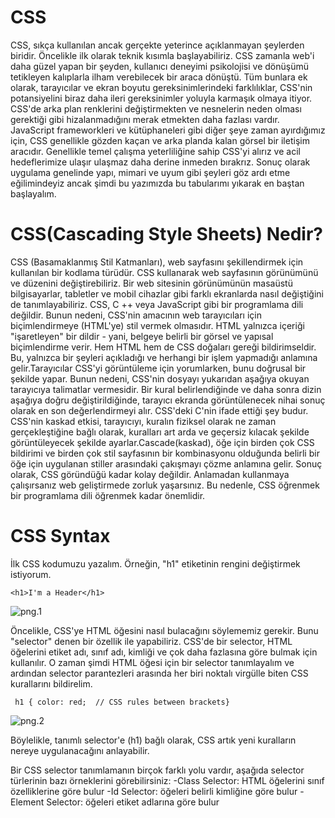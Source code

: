# CSS
CSS, sıkça kullanılan ancak gerçekte yeterince açıklanmayan şeylerden biridir. Öncelikle ilk olarak teknik kısımla başlayabiliriz. CSS zamanla web'i daha güzel yapan bir şeyden, kullanıcı deneyimi psikolojisi ve dönüşümü tetikleyen kalıplarla ilham verebilecek bir araca dönüştü. Tüm bunlara ek olarak, tarayıcılar ve ekran boyutu gereksinimlerindeki farklılıklar, CSS'nin potansiyelini biraz daha ileri gereksinimler yoluyla karmaşık olmaya itiyor. CSS'de arka plan renklerini değiştirmekten ve nesnelerin neden olması gerektiği gibi hizalanmadığını merak etmekten daha fazlası vardır. 
JavaScript frameworkleri ve kütüphaneleri gibi diğer şeye zaman ayırdığımız için, CSS genellikle gözden kaçan ve arka planda kalan görsel bir iletişim aracıdır. Genellikle temel çalışma yeterliliğine sahip CSS'yi alırız ve acil hedeflerimize ulaşır ulaşmaz daha derine inmeden bırakrız. Sonuç olarak uygulama genelinde yapı, mimari ve uyum gibi şeyleri göz ardı etme eğilimindeyiz ancak şimdi bu yazımızda bu tabularımı yıkarak en baştan başlayalım.

# CSS(Cascading Style Sheets) Nedir?
CSS (Basamaklanmış Stil Katmanları), web sayfasını şekillendirmek için kullanılan bir kodlama türüdür. CSS kullanarak web sayfasının görünümünü ve düzenini değiştirebiliriz. Bir web sitesinin görünümünün masaüstü bilgisayarlar, tabletler ve mobil cihazlar gibi farklı ekranlarda nasıl değiştiğini de tanımlayabiliriz. CSS, C ++ veya JavaScript gibi bir programlama dili değildir. Bunun nedeni, CSS'nin amacının web tarayıcıları için biçimlendirmeye (HTML'ye) stil vermek olmasıdır. HTML yalnızca içeriği "işaretleyen" bir dildir - yani, belgeye belirli bir görsel ve yapısal biçimlendirme verir.
Hem HTML hem de CSS doğaları gereği bildirimseldir. Bu, yalnızca bir şeyleri açıkladığı ve herhangi bir işlem yapmadığı anlamına gelir.Tarayıcılar CSS'yi görüntüleme için yorumlarken, bunu doğrusal bir şekilde yapar. Bunun nedeni, CSS'nin dosyayı yukarıdan aşağıya okuyan tarayıcıya talimatlar vermesidir. Bir kural belirlendiğinde ve daha sonra dizin aşağıya doğru değiştirildiğinde, tarayıcı ekranda görüntülenecek nihai sonuç olarak en son değerlendirmeyi alır. CSS'deki C'nin ifade ettiği şey budur. CSS'nin kaskad etkisi, tarayıcıyı, kuralın fiziksel olarak ne zaman gerçekleştiğine bağlı olarak, kuralları art arda ve geçersiz kılacak şekilde görüntüleyecek şekilde ayarlar.Cascade(kaskad), öğe için birden çok CSS bildirimi ve birden çok stil sayfasının bir kombinasyonu olduğunda belirli bir öğe için uygulanan stiller arasındaki çakışmayı çözme anlamına gelir. Sonuç olarak, CSS göründüğü kadar kolay değildir. Anlamadan kullanmaya çalışırsanız web geliştirmede zorluk yaşarsınız. Bu nedenle, CSS öğrenmek bir programlama dili öğrenmek kadar önemlidir.
  
# CSS Syntax
İlk CSS kodumuzu yazalım. Örneğin, "h1" etiketinin rengini değiştirmek istiyorum.
  
  ``` <h1>I'm a Header</h1> ```

![png.1](https://miro.medium.com/max/2400/1*XTrm27qwPboOnC35WYUpHQ.png)

Öncelikle, CSS'ye HTML öğesini nasıl bulacağını söylememiz gerekir. Bunu "selector" denen bir özellik ile yapabiliriz. CSS'de bir selector, HTML öğelerini etiket adı, sınıf adı, kimliği ve çok daha fazlasına göre bulmak için kullanılır. O zaman şimdi HTML öğesi için bir selector tanımlayalım ve ardından selector parantezleri arasında her biri noktalı virgülle biten CSS kurallarını bildirelim.

  ``` h1 { color: red;  // CSS rules between brackets}```

![png.2](https://miro.medium.com/max/700/1*YrShrgFIf1Ee3ztba6CI8w.png)

Böylelikle, tanımlı selector'e (h1) bağlı olarak, CSS artık yeni kuralların nereye uygulanacağını anlayabilir.

Bir CSS selector tanımlamanın birçok farklı yolu vardır, aşağıda selector türlerinin bazı örneklerini görebilirsiniz:
-Class Selector: HTML öğelerini sınıf özelliklerine göre bulur
-Id Selector: öğeleri belirli kimliğine göre bulur
-Element Selector: öğeleri etiket adlarına göre bulur


